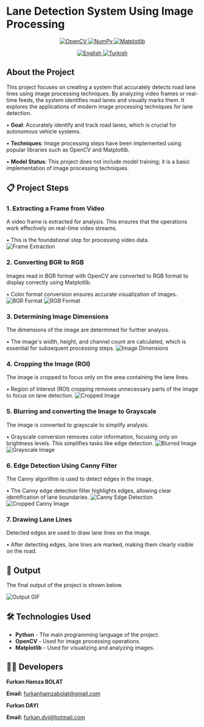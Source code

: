 # Lane Detection System Using Image Processing

<p align="center">
  <a href="https://opencv.org/">
    <img src="https://img.shields.io/badge/OpenCV-4.x-blue?logo=opencv&logoColor=white" alt="OpenCV">
  </a>
  <a href="https://numpy.org/">
    <img src="https://img.shields.io/badge/NumPy-1.x-orange?logo=numpy&logoColor=white" alt="NumPy">
  </a>
  <a href="https://matplotlib.org/">
    <img src="https://img.shields.io/badge/Matplotlib-3.x-green?logo=matplotlib&logoColor=white" alt="Matplotlib">
  </a>
</p>
<p align="center">
  <a href="README.md">
    <img src="https://img.shields.io/badge/lang-English-blue.svg" alt="English">
  </a>
  <a href="README_TR.md">
    <img src="https://img.shields.io/badge/lang-Türkçe-red.svg" alt="Turkish">
  </a>
</p>

## About the Project

This project focuses on creating a system that accurately detects road lane lines using image processing techniques. By analyzing video frames or real-time feeds, the system identifies road lanes and visually marks them. It explores the applications of modern image processing techniques for lane detection.

• **Goal**: Accurately identify and track road lanes, which is crucial for autonomous vehicle systems.

• **Techniques**: Image processing steps have been implemented using popular libraries such as OpenCV and Matplotlib.

• **Model Status**: This project does not include model training; it is a basic implementation of image processing techniques.

<h2>📋 Project Steps</h2>

<h3>1. Extracting a Frame from Video</h3>
<p>A video frame is extracted for analysis. This ensures that the operations work effectively on real-time video streams.</p>
• This is the foundational step for processing video data.  
<img src="images/test.png" alt="Frame Extraction">

<h3>2. Converting BGR to RGB</h3>
<p>Images read in BGR format with OpenCV are converted to RGB format to display correctly using Matplotlib.</p>
• Color format conversion ensures accurate visualization of images.  
<img src="images/BGRtoRGB.png" alt="BGR Format">
<img src="images/Matplotlib.png" alt="RGB Format">

<h3>3. Determining Image Dimensions</h3>
<p>The dimensions of the image are determined for further analysis.</p>
• The image's width, height, and channel count are calculated, which is essential for subsequent processing steps.  
<img src="images/Shape.png" alt="Image Dimensions">

<h3>4. Cropping the Image (ROI)</h3>
<p>The image is cropped to focus only on the area containing the lane lines.</p>
• Region of Interest (ROI) cropping removes unnecessary parts of the image to focus on lane detection.  
<img src="images/Cropped_Image.png" alt="Cropped Image">

<h3>5. Blurring and converting the Image to Grayscale</h3>
<p>The image is converted to grayscale to simplify analysis.</p>
• Grayscale conversion removes color information, focusing only on brightness levels. This simplifies tasks like edge detection.  
<img src="images/Blurred.png" alt="Blurred Image">
<img src="images/Gray.png" alt="Grayscale Image">

<h3>6. Edge Detection Using Canny Filter</h3>
<p>The Canny algorithm is used to detect edges in the image.</p>
• The Canny edge detection filter highlights edges, allowing clear identification of lane boundaries.  
<img src="images/Canny.png" alt="Canny Edge Detection">
<img src="images/Cropped_Canny.png" alt="Cropped Canny Image">

<h3>7. Drawing Lane Lines</h3>
<p>Detected edges are used to draw lane lines on the image.</p>
• After detecting edges, lane lines are marked, making them clearly visible on the road.

<h2>🎥 Output</h2>
<p>The final output of the project is shown below.</p>
<img src="Videos/output.gif" alt="Output GIF">

<h2>🛠️ Technologies Used</h2>
<ul>
  <li><strong>Python</strong> - The main programming language of the project.</li>
  <li><strong>OpenCV</strong> - Used for image processing operations.</li>
  <li><strong>Matplotlib</strong> - Used for visualizing and analyzing images.</li>
</ul>

<h2>👨‍💻 Developers</h2>
<p><strong>Furkan Hamza BOLAT</strong></p>
<p><strong>Email:</strong> <a href="mailto:furkanhamzabolat@gmail.com">furkanhamzabolat@gmail.com</a></p>
<p><strong>Furkan DAYI</strong></p>
<p><strong>Email:</strong> <a href="mailto:furkan.dyi@hotmail.com">furkan.dyi@hotmail.com</a></p>
